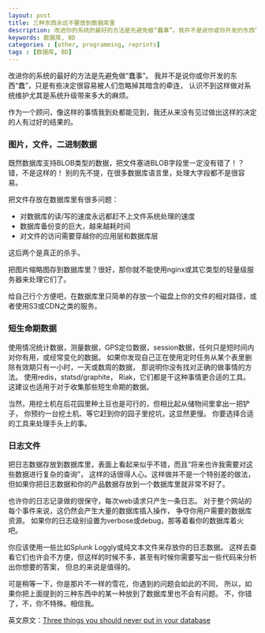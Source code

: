 ```yaml
---
layout: post
title: 三种东西永远不要放到数据库里
description: 改进你的系统的最好的方法是先避免做“蠢事”。我并不是说你或你开发的东西“蠢”，只是有些决定很容易被人们忽略掉其暗含的牵连，认识不到这样做对系统维护尤其是系统升级带来多大的麻烦。
keywords: 数据库, BD
categories : [other, programming, reprints]
tags : [数据库, BD]
---
```


改进你的系统的最好的方法是先避免做“蠢事”。
我并不是说你或你开发的东西“蠢”，只是有些决定很容易被人们忽略掉其暗含的牵连，
认识不到这样做对系统维护尤其是系统升级带来多大的麻烦。

作为一个顾问，像这样的事情我到处都能见到，我还从来没有见过做出这样的决定的人有过好的结果的。

### 图片，文件，二进制数据

既然数据库支持BLOB类型的数据，把文件塞进BLOB字段里一定没有错了！？错，不是这样的！
别的先不提，在很多数据库语言里，处理大字段都不是很容易。

把文件存放在数据库里有很多问题：

<ul>
<li>对数据库的读/写的速度永远都赶不上文件系统处理的速度</li>
<li>数据库备份变的巨大，越来越耗时间</li>
<li>对文件的访问需要穿越你的应用层和数据库层</li>
</ul>

这后两个是真正的杀手。

把图片缩略图存到数据库里？很好，那你就不能使用nginx或其它类型的轻量级服务器来处理它们了。

给自己行个方便吧，在数据库里只简单的存放一个磁盘上你的文件的相对路径，或者使用S3或CDN之类的服务。

### 短生命期数据

使用情况统计数据，测量数据，GPS定位数据，session数据，任何只是短时间内对你有用，或经常变化的数据。
如果你发现自己正在使用定时任务从某个表里删除有效期只有一小时，一天或数周的数据，
那说明你没有找对正确的做事情的方法。
使用redis，statsd/graphite， Riak，它们都是干这种事情更合适的工具。
这建议也适用于对于收集那些短生命期的数据。

当然，用挖土机在后花园里种土豆也是可行的，但相比起从储物间里拿出一把铲子，
你预约一台挖土机、等它赶到你的园子里挖坑，这显然更慢。
你要选择合适的工具来处理手头上的事。

### 日志文件

把日志数据存放到数据库里，表面上看起来似乎不错，而且“将来也许我需要对这些数据进行复杂的查询”，
这样的话很得人心。这样做并不是一个特别差的做法，
但如果你把日志数据和你的产品数据存放到一个数据库里就非常不好了。

也许你的日志记录做的很保守，每次web请求只产生一条日志。
对于整个网站的每个事件来说，这仍然会产生大量的数据库插入操作，
争夺你用户需要的数据库资源。
如果你的日志级别设置为verbose或debug，那等着看你的数据库着火吧。

你应该使用一些比如Splunk Loggly或纯文本文件来存放你的日志数据。
这样去查看它们也许会不方便，但这样的时候不多，甚至有时候你需要写出一些代码来分析出你想要的答案，
但总的来说是值得的。

可是稍等一下，你是那片不一样的雪花，你遇到的问题会如此的不同，
所以，如果你把上面提到的三种东西中的某一种放到了数据库里也不会有问题。
不，你错了，不，你不特殊。相信我。

英文原文：[Three things you should never put in your database](http://www.revsys.com/blog/2012/may/01/three-things-you-should-never-put-your-database/)

